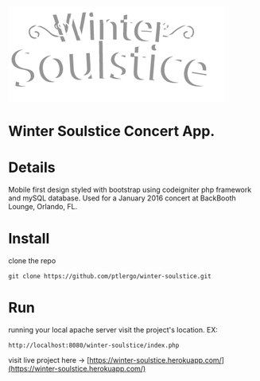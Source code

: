 ![winter-soulstice](https://github.com/ptlergo/winter-soulstice/blob/master/images/winter-title.png?raw=true)

# Winter Soulstice Concert App.

# Details
Mobile first design styled with bootstrap using codeigniter php framework and mySQL database.
Used for a January 2016 concert at BackBooth Lounge, Orlando, FL.

# Install
clone the repo
```
git clone https://github.com/ptlergo/winter-soulstice.git
```

# Run
running your local apache server visit the project's location. EX:
```
http://localhost:8080/winter-soulstice/index.php
```

visit live project here -> [https://winter-soulstice.herokuapp.com/](https://winter-soulstice.herokuapp.com/)
